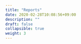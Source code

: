 ```yaml
---
title: "Reports"
date: 2020-02-28T10:08:56+09:00
description: ""
draft: false
collapsible: true
weight: 3
---
```

